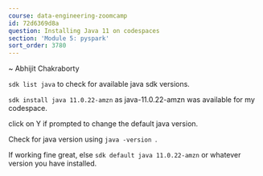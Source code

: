 ```yaml
---
course: data-engineering-zoomcamp
id: 72d6369d8a
question: Installing Java 11 on codespaces
section: 'Module 5: pyspark'
sort_order: 3780
---
```


~ Abhijit Chakraborty

`sdk list java`  to check for available java sdk versions.

`sdk install java 11.0.22-amzn`  as  java-11.0.22-amzn was available for my codespace.

click on Y if prompted to change the default java version.

Check for java version using `java -version `.

If working fine great, else `sdk default java 11.0.22-amzn` or whatever version you have installed.

